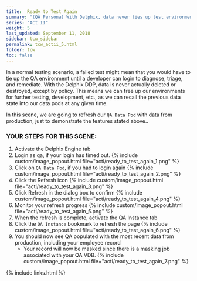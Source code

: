 ```yaml
---
title:  Ready to Test Again
summary: "(QA Persona) With Delphix, data never ties up test environments"
series: "Act II"
weight: 5
last_updated: September 11, 2018
sidebar: tcw_sidebar
permalink: tcw_actii_5.html
folder: tcw
toc: false
---
```


In a normal testing scenario, a failed test might mean that you would have to tie up the QA environment until a developer can login to diagnose, triage, and remediate. With the Delphix DDP, data is never actually deleted or destroyed, except by policy. This means we can free up our environments for further testing, development, etc., as we can recall the previous data state into our data pods at any given time.

In this scene, we are going to refresh our `QA Data Pod` with data from production, just to demonstrate the features stated above..

### YOUR STEPS FOR THIS SCENE:

1. Activate the Delphix Engine tab
2. Login as qa, if your login has timed out.
   {% include custom/image_popout.html file="acti/ready_to_test_again_1.png" %}
3. Click on `QA Data Pod`, if you had to login again
   {% include custom/image_popout.html file="acti/ready_to_test_again_2.png" %}
4. Click the Refresh icon
   {% include custom/image_popout.html file="acti/ready_to_test_again_3.png" %}
5. Click Refresh in the dialog box to confirm
   {% include custom/image_popout.html file="acti/ready_to_test_again_4.png" %}
6. Monitor your refresh progress
   {% include custom/image_popout.html file="acti/ready_to_test_again_5.png" %}
7. When the refresh is complete, activate the QA Instance tab
8. Click the `QA Instance` bookmark to refresh the page
   {% include custom/image_popout.html file="acti/ready_to_test_again_6.png" %}
9. You should now see QA populated with the most recent data from production, including your employee record
    * Your record will now be masked since there is a masking job associated with your QA VDB.
   {% include custom/image_popout.html file="acti/ready_to_test_again_7.png" %}

{% include links.html %}